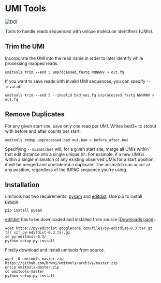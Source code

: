 # UMI Tools

[![DOI](https://zenodo.org/badge/19296/brwnj/umitools.svg)](https://zenodo.org/badge/latestdoi/19296/brwnj/umitools)

Tools to handle reads sequenced with unique molecular identifiers (UMIs).

## Trim the UMI

Incorporate the UMI into the read name in order to later identify while
processing mapped reads.

```
umitools trim --end 5 unprocessed_fastq NNNNNV > out.fq
```

If you want to save reads with invalid UMI sequences, you can specify `--invalid`.

```
umitools trim --end 5 --invalid bad_umi.fq unprocessed_fastq NNNNNV > out.fq
```

## Remove Duplicates

For any given start site, save only one read per UMI. Writes bed3+ to stdout
with before and after counts per start.

```
umitools rmdup unprocessed.bam out.bam > before_after.bed
```

Specifying `--mismatches` will, for a given start site, merge all UMIs within that
edit distance into a single unique hit. For example, if a new UMI is within a single
mismatch of any existing observed UMIs for a start position, it will be merged and
considered a duplicate. The mismatch can occur at any position, regardless of the
IUPAC sequence you're using.

## Installation

umitools has two requirements: [pysam][] and [editdist][].
Use pip to install [pysam].

```
pip install pysam
```

[editdist] has to be downloaded and installed from source ([Downloads page][editdist-download]).

```
wget https://py-editdist.googlecode.com/files/py-editdist-0.3.tar.gz
tar xzf py-editdist-0.3.tar.gz
cd py-editdist-0.3/
python setup.py install
```

Finally download and install umitools from source.

```
wget -O umitools-master.zip https://github.com/brwnj/umitools/archive/master.zip
unzip umitools-master.zip
cd umitools-master
python setup.py install
```

[pysam]: https://pypi.python.org/pypi/pysam
[editdist]: https://pypi.python.org/pypi/editdist/0.1
[editdist-download]: https://code.google.com/p/py-editdist/downloads/list
